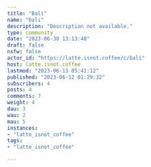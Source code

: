 ```yaml
---
title: "Bali" 
name: "bali"
description: "Description not available."
type: community
date: "2023-06-30 13:13:40"
draft: false
nsfw: false
actor_id: "https://latte.isnot.coffee/c/bali"
host: latte.isnot.coffee
lastmod: "2023-06-13 05:41:12"
published: "2023-06-12 01:29:32"
subscribers: 4
posts: 4
comments: 7
weight: 4
dau: 3
wau: 2
mau: 5
instances:
- "latte_isnot_coffee"
tags: 
- "latte_isnot_coffee"

---
```

